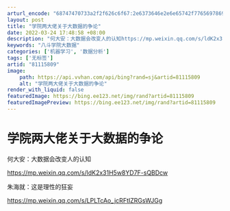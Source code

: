 ```yaml
---
arturl_encode: "68747470733a2f2f626c6f67:2e6373646e2e6e65742f77656978696e5f3430333030343538:2f61727469636c652f64657461696c732f3831313135383039"
layout: post
title: "学院两大佬关于大数据的争论"
date: 2022-03-24 17:48:58 +08:00
description: "何大安：大数据会改变人的认知https://mp.weixin.qq.com/s/ldK2x31H5"
keywords: "八斗学院大数据"
categories: ['机器学习', '数据分析']
tags: ['无标签']
artid: "81115809"
image:
    path: https://api.vvhan.com/api/bing?rand=sj&artid=81115809
    alt: "学院两大佬关于大数据的争论"
render_with_liquid: false
featuredImage: https://bing.ee123.net/img/rand?artid=81115809
featuredImagePreview: https://bing.ee123.net/img/rand?artid=81115809
---
```


# 学院两大佬关于大数据的争论

何大安：大数据会改变人的认知

<https://mp.weixin.qq.com/s/ldK2x31H5w8YD7F-sQBDcw>

朱海就：这是理性的狂妄

<https://mp.weixin.qq.com/s/LPLTcAo_jcRFtIZRGsWJGg>